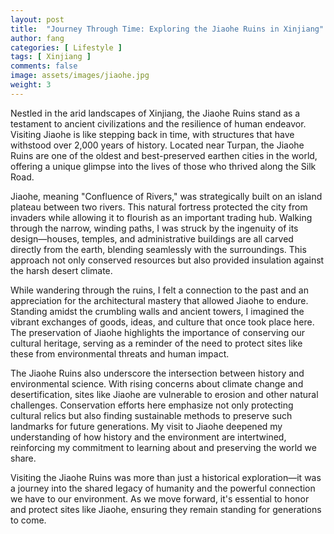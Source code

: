 ```yaml
---
layout: post
title:  "Journey Through Time: Exploring the Jiaohe Ruins in Xinjiang"
author: fang
categories: [ Lifestyle ]
tags: [ Xinjiang ]
comments: false
image: assets/images/jiaohe.jpg
weight: 3
---
```


Nestled in the arid landscapes of Xinjiang, the Jiaohe Ruins stand as a testament to ancient civilizations and the resilience of human endeavor. Visiting Jiaohe is like stepping back in time, with structures that have withstood over 2,000 years of history. Located near Turpan, the Jiaohe Ruins are one of the oldest and best-preserved earthen cities in the world, offering a unique glimpse into the lives of those who thrived along the Silk Road.

Jiaohe, meaning "Confluence of Rivers," was strategically built on an island plateau between two rivers. This natural fortress protected the city from invaders while allowing it to flourish as an important trading hub. Walking through the narrow, winding paths, I was struck by the ingenuity of its design—houses, temples, and administrative buildings are all carved directly from the earth, blending seamlessly with the surroundings. This approach not only conserved resources but also provided insulation against the harsh desert climate.

While wandering through the ruins, I felt a connection to the past and an appreciation for the architectural mastery that allowed Jiaohe to endure. Standing amidst the crumbling walls and ancient towers, I imagined the vibrant exchanges of goods, ideas, and culture that once took place here. The preservation of Jiaohe highlights the importance of conserving our cultural heritage, serving as a reminder of the need to protect sites like these from environmental threats and human impact.

The Jiaohe Ruins also underscore the intersection between history and environmental science. With rising concerns about climate change and desertification, sites like Jiaohe are vulnerable to erosion and other natural challenges. Conservation efforts here emphasize not only protecting cultural relics but also finding sustainable methods to preserve such landmarks for future generations. My visit to Jiaohe deepened my understanding of how history and the environment are intertwined, reinforcing my commitment to learning about and preserving the world we share.

Visiting the Jiaohe Ruins was more than just a historical exploration—it was a journey into the shared legacy of humanity and the powerful connection we have to our environment. As we move forward, it's essential to honor and protect sites like Jiaohe, ensuring they remain standing for generations to come.